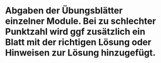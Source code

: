 # Abgaben der Übungsblätter einzelner Module. Bei zu schlechter Punktzahl wird ggf zusätzlich ein Blatt mit der richtigen Lösung oder Hinweisen zur Lösung hinzugefügt.
